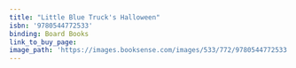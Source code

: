 ```yaml
---
title: "Little Blue Truck's Halloween"
isbn: '9780544772533'
binding: Board Books
link_to_buy_page:
image_path: 'https://images.booksense.com/images/533/772/9780544772533.jpg'
---
```



